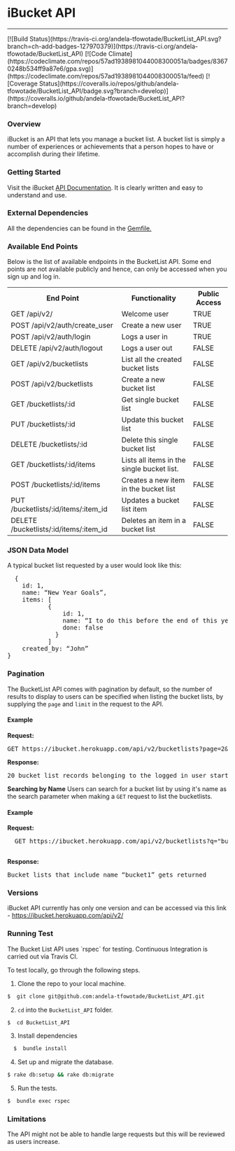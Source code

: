 <h1>iBucket API</h1>
<hr />
[![Build Status](https://travis-ci.org/andela-tfowotade/BucketList_API.svg?branch=ch-add-badges-127970379)](https://travis-ci.org/andela-tfowotade/BucketList_API) [![Code Climate](https://codeclimate.com/repos/57ad1938981044008300051a/badges/83670248b534ff9a87e6/gpa.svg)](https://codeclimate.com/repos/57ad1938981044008300051a/feed) [![Coverage Status](https://coveralls.io/repos/github/andela-tfowotade/BucketList_API/badge.svg?branch=develop)](https://coveralls.io/github/andela-tfowotade/BucketList_API?branch=develop)

<h3>Overview</h3>

iBucket is an API that lets you manage a bucket list. A bucket list is simply a number of experiences or achievements that a person hopes to have or accomplish during their lifetime.



<h3>Getting Started</h3>

Visit the iBucket <a href="https://ibucket.herokuapp.com/">API Documentation</a>. It is clearly written and easy to understand and use.



<h3>External Dependencies</h3>

All the dependencies can be found in the <a href="https://github.com/andela-tfowotade/BucketList_API/blob/develop/Gemfile">Gemfile.</a>



<h3>Available End Points</h3>
Below is the list of available endpoints in the BucketList API. Some end points are not available publicly and hence, can only be accessed when you sign up and log in.

<table>
<tr>
  <th>End Point</th>
  <th>Functionality</th>
  <th>Public Access</th>
</tr>

<tr>
  <td>GET /api/v2/</td>
  <td>Welcome user</td>
  <td>TRUE</td>
</tr>

<tr>
  <td>POST /api/v2/auth/create_user</td>
  <td>Create a new user</td>
  <td>TRUE</td>
</tr>

<tr>
  <td>POST /api/v2/auth/login</td>
  <td>Logs a user in</td>
  <td>TRUE</td>
</tr>

<tr>
  <td>DELETE /api/v2/auth/logout</td>
  <td>Logs a user out</td>
  <td>FALSE</td>
</tr>

<tr>
  <td>GET /api/v2/bucketlists</td>
  <td>List all the created bucket lists</td>
  <td>FALSE</td>
</tr>

<tr>
  <td>POST /api/v2/bucketlists</td>
  <td>Create a new bucket list</td>
  <td>FALSE</td>
</tr>

<tr>
  <td>GET /bucketlists/:id</td>
  <td>Get single bucket list</td>
  <td>FALSE</td>
</tr>

<tr>
  <td>PUT /bucketlists/:id</td>
  <td>Update this bucket list</td>
  <td>FALSE</td>
</tr>

<tr>
  <td>DELETE /bucketlists/:id</td>
  <td>Delete this single bucket list</td>
  <td>FALSE</td>
</tr>

<tr>
  <td>GET /bucketlists/:id/items</td>
  <td>Lists all items in the single bucket list.</td>
  <td>FALSE</td>
</tr>

<tr>
  <td>POST /bucketlists/:id/items</td>
  <td>Creates a new item in the bucket list</td>
  <td>FALSE</td>
</tr>

<tr>
  <td>PUT /bucketlists/:id/items/:item_id</td>
  <td>Updates a bucket list item</td>
  <td>FALSE</td>
</tr>

<tr>
  <td>DELETE /bucketlists/:id/items/:item_id</td>
  <td>Deletes an item in a bucket list</td>
  <td>FALSE</td>
</tr>
</table>



<h3>JSON Data Model</h3>
A typical bucket list requested by a user would look like this:
<pre>
  {
    id: 1,
    name: “New Year Goals”,
    items: [
           {
               id: 1,
               name: “I to do this before the end of this year”,
               done: false
             }
           ]
    created_by: “John”
}
</pre>



<h3> Pagination </h3>
The BucketList API comes with pagination by default, so the number of results to display to users can be specified when listing the bucket lists, by supplying the <code>page</code> and <code>limit</code> in the request to the API.

<h4>Example</h4>
<b>Request:</b>
<pre>
GET https://ibucket.herokuapp.com/api/v2/bucketlists?page=2&limit=20
</pre>

<b>Response:</b>
<pre>
20 bucket list records belonging to the logged in user starting from the 21st gets returned.
</pre>



<b>Searching by Name</b>
Users can search for a bucket list by using it's name as the search parameter when making a <code>GET</code> request to list the bucketlists.

<h4>Example</h4>

<b>Request:</b>
 <pre>
  GET https://ibucket.herokuapp.com/api/v2/bucketlists?q="bucket1"
 </pre>

<b>Response:</b>
<pre>
Bucket lists that include name “bucket1” gets returned
</pre>



<h3> Versions</h3>
iBucket API currently has only one version and can be accessed via this link - <a href="https://ibucket.herokuapp.com/api/v2/">https://ibucket.herokuapp.com/api/v2/</a>



<h3>Running Test</h3>
The Bucket List API uses `rspec` for testing. Continuous Integration is carried out via Travis CI.

To test locally, go through the following steps.

1. Clone the repo to your local machine.

  ```bash
  $  git clone git@github.com:andela-tfowotade/BucketList_API.git
  ```

2. `cd` into the `BucketList_API` folder.

  ```bash
  $  cd BucketList_API
  ```

3. Install dependencies

  ```bash
    $  bundle install
  ```

4. Set up and migrate the database.

  ```bash
  $ rake db:setup && rake db:migrate
  ```

5. Run the tests.

  ```bash
  $  bundle exec rspec
  ```


<h3>Limitations</h3>
The API might not be able to handle large requests but this will be reviewed as users increase.